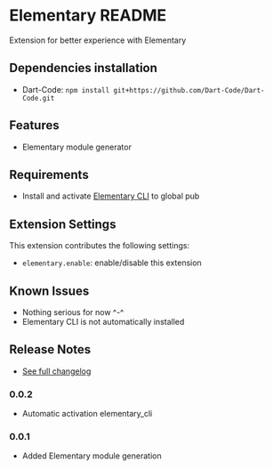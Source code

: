 # Elementary README

<!-- TODO Rewrite -->
Extension for better experience with Elementary

## Dependencies installation
* Dart-Code: `npm install git+https://github.com/Dart-Code/Dart-Code.git`

## Features

<!-- TODO add more features -->
* Elementary module generator

## Requirements

* Install and activate [Elementary CLI][cli] to global pub

[cli]: https://github.com/Elementary-team/flutter-elementary/tree/elementary_tools/packages/elementary_tools/elementary_cli

## Extension Settings

This extension contributes the following settings:

* `elementary.enable`: enable/disable this extension

<!--
* `elementary.testingDirectory`: set to testing directory path to
generate tests there or leave empty to generate tests side-by-side
with source files
-->

## Known Issues

* Nothing serious for now ^-^
* Elementary CLI is not automatically installed

## Release Notes

* [See full changelog][changelog]

[changelog]: https://github.com/Elementary-team/flutter-elementary/blob/main/packages/elementary_tools/plugin_vscode/CHANGELOG.md
### 0.0.2

* Automatic activation elementary_cli

### 0.0.1

* Added Elementary module generation